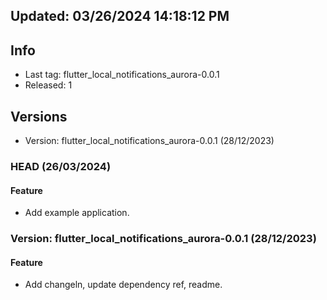 ## Updated: 03/26/2024 14:18:12 PM

## Info

- Last tag: flutter_local_notifications_aurora-0.0.1
- Released: 1

## Versions

- Version: flutter_local_notifications_aurora-0.0.1 (28/12/2023)

### HEAD (26/03/2024)

#### Feature

- Add example application.

### Version: flutter_local_notifications_aurora-0.0.1 (28/12/2023)

#### Feature

- Add changeln, update dependency ref, readme.
